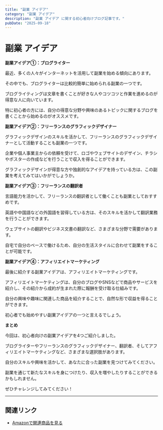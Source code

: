 ```yaml
---
title: "副業 アイデア"
category: "副業 アイデア"
description: "副業 アイデア に関する初心者向けブログ記事です。"
pubDate: "2025-09-18"
---
```


# 副業 アイデア

**副業アイデア①：ブログライター**

最近、多くの人々がインターネットを活用して副業を始める傾向にあります。

その中でも、ブログライターは比較的簡単に始められる副業の一つです。

ブログライティングは文章を書くことが好きな人やコツコツと作業を進めるのが得意な人に向いています。

特に初心者の方には、自分の得意な分野や興味のあるトピックに関するブログを書くことから始めるのがオススメです。



**副業アイデア②：フリーランスのグラフィックデザイナー**

グラフィックデザインのスキルを活かして、フリーランスのグラフィックデザイナーとして活動することも副業の一つです。

企業や個人事業主からの依頼を受けて、ロゴやウェブサイトのデザイン、チラシやポスターの作成などを行うことで収入を得ることができます。

グラフィックデザインが得意な方や独創的なアイデアを持っている方は、この副業を考えてみてはいかがでしょうか。



**副業アイデア③：フリーランスの翻訳者**

言語能力を活かして、フリーランスの翻訳者として働くことも副業としておすすめです。

英語や中国語などの外国語を習得している方は、そのスキルを活かして翻訳業務を行うことができます。

ウェブサイトの翻訳やビジネス文書の翻訳など、さまざまな分野で需要があります。

自宅で自分のペースで働けるため、自分の生活スタイルに合わせて副業をすることが可能です。



**副業アイデア④：アフィリエイトマーケティング**

最後に紹介する副業アイデアは、アフィリエイトマーケティングです。

アフィリエイトマーケティングは、自分のブログやSNSなどで商品やサービスを紹介し、その紹介から成約が生まれた際に報酬を受け取る仕組みです。

自分の興味や趣味に関連した商品を紹介することで、自然な形で収益を得ることができます。

初心者でも始めやすい副業アイデアの一つと言えるでしょう。



**まとめ**

今回は、初心者向けの副業アイデアを4つご紹介しました。

ブログライターやフリーランスのグラフィックデザイナー、翻訳者、そしてアフィリエイトマーケティングなど、さまざまな選択肢があります。

自分のスキルや興味を活かして、あなたに合った副業を見つけてみてください。

副業を通じて新たなスキルを身につけたり、収入を増やしたりすることができるかもしれません。

ぜひチャレンジしてみてください！

---

## 関連リンク

- [Amazonで関連商品を見る](https://www.amazon.co.jp/s?k=%E5%89%AF%E6%A5%AD+%E3%82%A2%E3%82%A4%E3%83%87%E3%82%A2&tag=autowritehubai-22)
